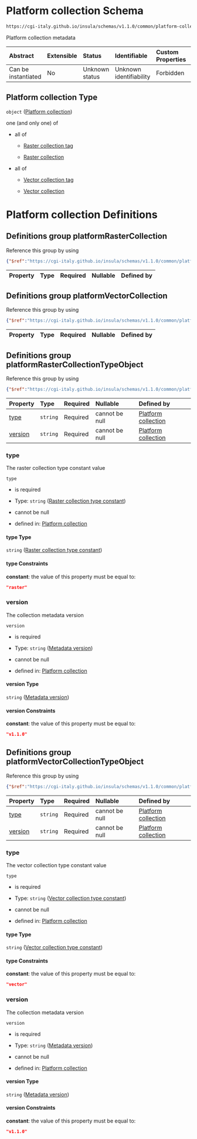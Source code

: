 # Platform collection Schema

```txt
https://cgi-italy.github.io/insula/schemas/v1.1.0/common/platform-collection.schema.json
```

Platform collection metadata

| Abstract            | Extensible | Status         | Identifiable            | Custom Properties | Additional Properties | Access Restrictions | Defined In                                                                                               |
| :------------------ | :--------- | :------------- | :---------------------- | :---------------- | :-------------------- | :------------------ | :------------------------------------------------------------------------------------------------------- |
| Can be instantiated | No         | Unknown status | Unknown identifiability | Forbidden         | Allowed               | none                | [platform-collection.schema.json](schemas/common/platform-collection.schema.json) |

## Platform collection Type

`object` ([Platform collection](platform-collection.md))

one (and only one) of

* all of

  * [Raster collection tag](platform-collection-defs-raster-collection-tag.md)

  * [Raster collection](raster-collection.md)

* all of

  * [Vector collection tag](platform-collection-defs-vector-collection-tag.md)

  * [Vector collection](vector-collection.md)

# Platform collection Definitions

## Definitions group platformRasterCollection

Reference this group by using

```json
{"$ref":"https://cgi-italy.github.io/insula/schemas/v1.1.0/common/platform-collection.schema.json#/$defs/platformRasterCollection"}
```

| Property | Type | Required | Nullable | Defined by |
| :------- | :--- | :------- | :------- | :--------- |

## Definitions group platformVectorCollection

Reference this group by using

```json
{"$ref":"https://cgi-italy.github.io/insula/schemas/v1.1.0/common/platform-collection.schema.json#/$defs/platformVectorCollection"}
```

| Property | Type | Required | Nullable | Defined by |
| :------- | :--- | :------- | :------- | :--------- |

## Definitions group platformRasterCollectionTypeObject

Reference this group by using

```json
{"$ref":"https://cgi-italy.github.io/insula/schemas/v1.1.0/common/platform-collection.schema.json#/$defs/platformRasterCollectionTypeObject"}
```

| Property            | Type     | Required | Nullable       | Defined by                                                                                                                                                                                                                                                               |
| :------------------ | :------- | :------- | :------------- | :----------------------------------------------------------------------------------------------------------------------------------------------------------------------------------------------------------------------------------------------------------------------- |
| [type](#type)       | `string` | Required | cannot be null | [Platform collection](platform-collection-defs-raster-collection-tag-properties-raster-collection-type-constant.md) |
| [version](#version) | `string` | Required | cannot be null | [Platform collection](platform-collection-defs-raster-collection-tag-properties-metadata-version.md)             |

### type

The raster collection type constant value

`type`

* is required

* Type: `string` ([Raster collection type constant](platform-collection-defs-raster-collection-tag-properties-raster-collection-type-constant.md))

* cannot be null

* defined in: [Platform collection](platform-collection-defs-raster-collection-tag-properties-raster-collection-type-constant.md)

#### type Type

`string` ([Raster collection type constant](platform-collection-defs-raster-collection-tag-properties-raster-collection-type-constant.md))

#### type Constraints

**constant**: the value of this property must be equal to:

```json
"raster"
```

### version

The collection metadata version

`version`

* is required

* Type: `string` ([Metadata version](platform-collection-defs-raster-collection-tag-properties-metadata-version.md))

* cannot be null

* defined in: [Platform collection](platform-collection-defs-raster-collection-tag-properties-metadata-version.md)

#### version Type

`string` ([Metadata version](platform-collection-defs-raster-collection-tag-properties-metadata-version.md))

#### version Constraints

**constant**: the value of this property must be equal to:

```json
"v1.1.0"
```

## Definitions group platformVectorCollectionTypeObject

Reference this group by using

```json
{"$ref":"https://cgi-italy.github.io/insula/schemas/v1.1.0/common/platform-collection.schema.json#/$defs/platformVectorCollectionTypeObject"}
```

| Property              | Type     | Required | Nullable       | Defined by                                                                                                                                                                                                                                                               |
| :-------------------- | :------- | :------- | :------------- | :----------------------------------------------------------------------------------------------------------------------------------------------------------------------------------------------------------------------------------------------------------------------- |
| [type](#type-1)       | `string` | Required | cannot be null | [Platform collection](platform-collection-defs-vector-collection-tag-properties-vector-collection-type-constant.md) |
| [version](#version-1) | `string` | Required | cannot be null | [Platform collection](platform-collection-defs-vector-collection-tag-properties-metadata-version.md)             |

### type

The vector collection type constant value

`type`

* is required

* Type: `string` ([Vector collection type constant](platform-collection-defs-vector-collection-tag-properties-vector-collection-type-constant.md))

* cannot be null

* defined in: [Platform collection](platform-collection-defs-vector-collection-tag-properties-vector-collection-type-constant.md)

#### type Type

`string` ([Vector collection type constant](platform-collection-defs-vector-collection-tag-properties-vector-collection-type-constant.md))

#### type Constraints

**constant**: the value of this property must be equal to:

```json
"vector"
```

### version

The collection metadata version

`version`

* is required

* Type: `string` ([Metadata version](platform-collection-defs-vector-collection-tag-properties-metadata-version.md))

* cannot be null

* defined in: [Platform collection](platform-collection-defs-vector-collection-tag-properties-metadata-version.md)

#### version Type

`string` ([Metadata version](platform-collection-defs-vector-collection-tag-properties-metadata-version.md))

#### version Constraints

**constant**: the value of this property must be equal to:

```json
"v1.1.0"
```
